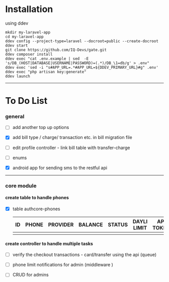 # Installation

using ddev 

```shell
mkdir my-laravel-app
cd my-laravel-app
ddev config --project-type=laravel --docroot=public --create-docroot
ddev start
git clone https://github.com/IQ-Devs/gate.git
ddev composer install
ddev exec "cat .env.example | sed  -E 's/DB_(HOST|DATABASE|USERNAME|PASSWORD)=(.*)/DB_\1=db/g' > .env"
ddev exec 'sed -i "s#APP_URL=.*#APP_URL=${DDEV_PRIMARY_URL}#g" .env'
ddev exec "php artisan key:generate"
ddev launch
```

---

# To Do List

### general

- [ ] add another  top up options

- [x] add bill type / charge/ transaction  etc. in bill migration file 

- [ ]  edit profile controller - link bill table with transfer-charge

- [ ] enums

- [x] android app for sending sms to the restful api

---

### core module

#### create table to handle phones

- [x] table authcore-phones
  
  | ID  | PHONE | PROVIDER | BALANCE | STATUS | DAYLI LIMIT | API TOKEN | CHARGE TYPE |
  | --- | ----- | -------- | ------- | ------ | ----------- | --------- | ----------- |
  |     |       |          |         |        |             |           |             |

#### create controller to handle multiple tasks

- [ ] verify the checkout transactions - card/transfer using the api (queue)

- [ ] phone limit notifications for admin (middleware ) 

- [ ] CRUD  for admins 
